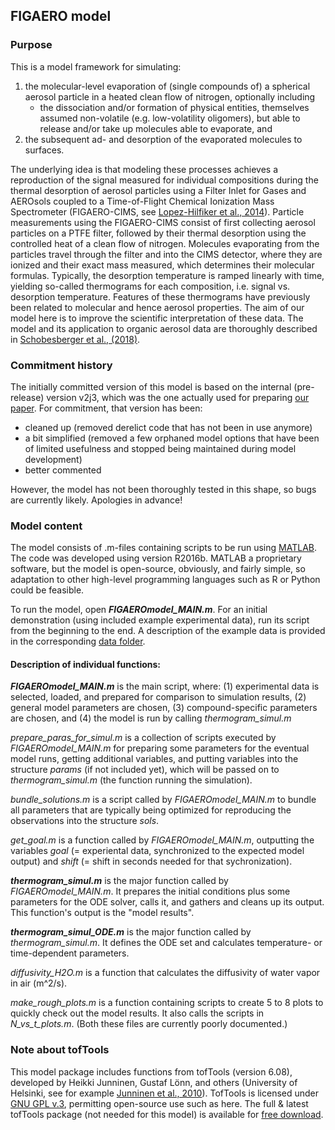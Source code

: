 

## FIGAERO model

### Purpose

This is a model framework for simulating:
1. the molecular-level evaporation of (single compounds of) a spherical aerosol particle in a heated clean flow of nitrogen, optionally including
   - the dissociation and/or formation of physical entities, themselves assumed non-volatile (e.g. low-volatility oligomers), but able to release and/or take up molecules able to evaporate, and
2. the subsequent ad- and desorption of the evaporated molecules to surfaces.

The underlying idea is that modeling these processes achieves a reproduction of the signal measured for individual compositions during the thermal desorption of aerosol particles using a Filter Inlet for Gases and AEROsols coupled to a Time-of-Flight Chemical Ionization Mass Spectrometer (FIGAERO-CIMS, see [Lopez-Hilfiker et al., 2014](https://www.atmos-meas-tech.net/7/983/2014/amt-7-983-2014.html)).
Particle measurements using the FIGAERO-CIMS consist of first collecting aerosol particles on a PTFE filter, followed by their thermal desorption using the controlled heat of a clean flow of nitrogen. Molecules evaporating from the particles travel through the filter and into the CIMS detector, where they are ionized and their exact mass measured, which determines their molecular formulas. Typically, the desorption temperature is ramped linearly with time, yielding so-called thermograms for each composition, i.e. signal vs. desorption temperature. Features of these thermograms have previously been related to molecular and hence aerosol properties. The aim of our model here is to improve the scientific interpretation of these data.
The model and its application to organic aerosol data are thoroughly described in [Schobesberger et al., (2018)](https://www.atmos-chem-phys-discuss.net/acp-2018-398/).

### Commitment history

The initially committed version of this model is based on the internal (pre-release) version v2j3, which was the one actually used for preparing [our paper](https://www.atmos-chem-phys-discuss.net/acp-2018-398/). For commitment, that version has been:
- cleaned up (removed derelict code that has not been in use anymore)
- a bit simplified (removed a few orphaned model options that have been of limited usefulness and stopped being maintained during model development)
- better commented

However, the model has not been thoroughly tested in this shape, so bugs are currently likely. Apologies in advance!

### Model content

The model consists of .m-files containing scripts to be run using [MATLAB](https://www.mathworks.com/products/matlab.html). The code was developed using version R2016b. MATLAB a proprietary software, but the model is open-source, obviously, and fairly simple, so adaptation to other high-level programming languages such as R or Python could be feasible.

To run the model, open **_FIGAEROmodel_MAIN.m_**.
For an initial demonstration (using included example experimental data), run its script from the beginning to the end. A description of the example data is provided in the corresponding [data folder](../example_exp_data).

#### Description of individual functions:

**_FIGAEROmodel_MAIN.m_** is the main script, where: (1) experimental data is selected, loaded, and prepared for comparison to simulation results, (2) general model parameters are chosen, (3) compound-specific parameters are chosen, and (4) the model is run by calling _thermogram_simul.m_

_prepare_paras_for_simul.m_ is a collection of scripts executed by _FIGAEROmodel_MAIN.m_ for preparing some parameters for the eventual model runs, getting additional variables, and putting variables into the structure _params_ (if not included yet), which will be passed on to _thermogram_simul.m_ (the function running the simulation).

_bundle_solutions.m_ is a script called by _FIGAEROmodel_MAIN.m_ to bundle all parameters that are typically being optimized for reproducing the observations into the structure _sols_.

_get_goal.m_ is a function called by _FIGAEROmodel_MAIN.m_, outputting the variables _goal_ (= experiental data, synchronized to the expected model output) and _shift_ (= shift in seconds needed for that sychronization).

**_thermogram_simul.m_** is the major function called by _FIGAEROmodel_MAIN.m_. It prepares the initial conditions plus some parameters for the ODE solver, calls it, and gathers and cleans up its output. This function's output is the "model results".

**_thermogram_simul_ODE.m_** is the major function called by _thermogram_simul.m_. It defines the ODE set and calculates temperature- or time-dependent parameters.

_diffusivity_H2O.m_ is a function that calculates the diffusivity of water vapor in air (m^2/s).

_make_rough_plots.m_ is a function containing scripts to create 5 to 8 plots to quickly check out the model results. It also calls the scripts in _N_vs_t_plots.m_. (Both these files are currently poorly documented.)

### Note about tofTools
This model package includes functions from tofTools (version 6.08), developed by Heikki Junninen, Gustaf Lönn, and others (University of Helsinki, see for example [Junninen et al., 2010](https://doi.org/10.5194/amt-3-1039-2010)). TofTools is licensed under [GNU GPL v.3](../model_scripts/from_tofTools_608/license.txt), permitting open-source use such as here. The full & latest tofTools package (not needed for this model) is available for [free download](http://junninen.net/tofTools/).
